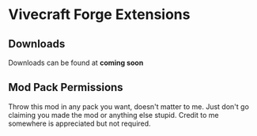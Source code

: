 # Vivecraft Forge Extensions
## Downloads
Downloads can be found at __coming soon__
## Mod Pack Permissions
Throw this mod in any pack you want, doesn't matter to me. Just don't go claiming you made the mod or anything else stupid.
Credit to me somewhere is appreciated but not required.